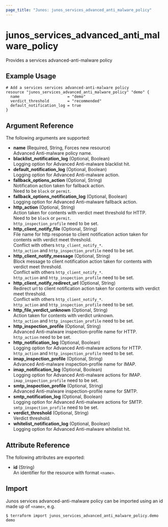 ```yaml
---
page_title: "Junos: junos_services_advanced_anti_malware_policy"
---
```


# junos_services_advanced_anti_malware_policy

Provides a services advanced-anti-malware policy

## Example Usage

```hcl
# Add a services services advanced-anti-malware policy
resource "junos_services_advanced_anti_malware_policy" "demo" {
  name                     = "demo"
  verdict_threshold        = "recommended"
  default_notification_log = true
}
```

## Argument Reference

The following arguments are supported:

- **name** (Required, String, Forces new resource)  
  Advanced Anti-malware policy name.
- **blacklist_notification_log** (Optional, Boolean)  
  Logging option for Advanced Anti-malware blacklist hit.
- **default_notification_log** (Optional, Boolean)  
  Logging option for Advanced Anti-malware action.
- **fallback_options_action** (Optional, String)  
  Notification action taken for fallback action.  
  Need to be `block` or `permit`.
- **fallback_options_notification_log** (Optional, Boolean)  
  Logging option for Advanced Anti-malware fallback action.
- **http_action** (Optional, String)  
  Action taken for contents with verdict meet threshold for HTTP.  
  Need to be `block` or `permit`.  
  `http_inspection_profile` need to be set.
- **http_client_notify_file** (Optional, String)  
  File name for http response to client notification action taken for contents with verdict meet
  threshold.  
  Conflict with others `http_client_notify_*`.  
  `http_action` and `http_inspection_profile` need to be set.
- **http_client_notify_message** (Optional, String)  
  Block message to client notification action taken for contents with verdict meet threshold.  
  Conflict with others `http_client_notify_*`.  
  `http_action` and `http_inspection_profile` need to be set.
- **http_client_notify_redirect_url** (Optional, String)  
  Redirect url to client notification action taken for contents with verdict meet threshold.  
  Conflict with others `http_client_notify_*`.  
  `http_action` and `http_inspection_profile` need to be set.
- **http_file_verdict_unknown** (Optional, String)  
  Action taken for contents with verdict unknown.  
  `http_action` and `http_inspection_profile` need to be set.
- **http_inspection_profile** (Optional, String)  
  Advanced Anti-malware inspection-profile name for HTTP.  
  `http_action` need to be set.
- **http_notification_log** (Optional, Boolean)  
  Logging option for Advanced Anti-malware actions for HTTP.  
  `http_action` and `http_inspection_profile` need to be set.
- **imap_inspection_profile** (Optional, String)  
  Advanced Anti-malware inspection-profile name for IMAP.
- **imap_notification_log** (Optional, Boolean)  
  Logging option for Advanced Anti-malware actions for IMAP.  
  `imap_inspection_profile` need to be set.
- **smtp_inspection_profile** (Optional, String)  
  Advanced Anti-malware inspection-profile name for SMTP.
- **smtp_notification_log** (Optional, Boolean)  
  Logging option for Advanced Anti-malware actions for SMTP.  
  `smtp_inspection_profile` need to be set.
- **verdict_threshold** (Optional, String)  
  Verdict threshold.
- **whitelist_notification_log** (Optional, Boolean)  
  Logging option for Advanced Anti-malware whitelist hit.

## Attribute Reference

The following attributes are exported:

- **id** (String)  
  An identifier for the resource with format `<name>`.

## Import

Junos services advanced-anti-malware policy can be imported using an id made up of `<name>`, e.g.

```shell
$ terraform import junos_services_advanced_anti_malware_policy.demo demo
```
